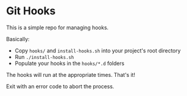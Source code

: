 # Git Hooks

This is a simple repo for managing hooks.

Basically:

* Copy `hooks/` and `install-hooks.sh` into your project's root directory
* Run `./install-hooks.sh`
* Populate your hooks in the `hooks/*.d` folders

The hooks will run at the appropriate times. That's it!

Exit with an error code to abort the process.
